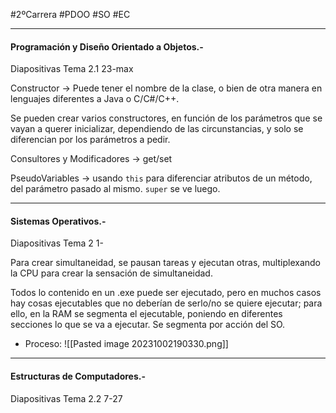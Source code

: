 #2ºCarrera 
#PDOO 
#SO 
#EC 

---
#### Programación y Diseño Orientado a Objetos.-

Diapositivas Tema 2.1 23-max

Constructor -> Puede tener el nombre de la clase, o bien de otra manera en lenguajes diferentes a Java o C/C#/C++.

Se pueden crear varios constructores, en función de los parámetros que se vayan a querer inicializar, dependiendo de las circunstancias, y solo se diferencian por los parámetros a pedir.

Consultores y Modificadores -> get/set

PseudoVariables -> usando `this` para diferenciar atributos de un método, del parámetro pasado al mismo. `super` se ve luego.

---

#### Sistemas Operativos.-

Diapositivas Tema 2 1-

Para crear simultaneidad, se pausan tareas y ejecutan otras, multiplexando la CPU para crear la sensación de simultaneidad.

Todos lo contenido en un .exe puede ser ejecutado, pero en muchos casos hay cosas ejecutables que no deberían de serlo/no se quiere ejecutar; para ello, en la RAM se segmenta el ejecutable, poniendo en diferentes secciones lo que se va a ejecutar. Se segmenta por acción del SO. 
- Proceso:
![[Pasted image 20231002190330.png]]
---
#### Estructuras de Computadores.-

Diapositivas Tema 2.2 7-27

